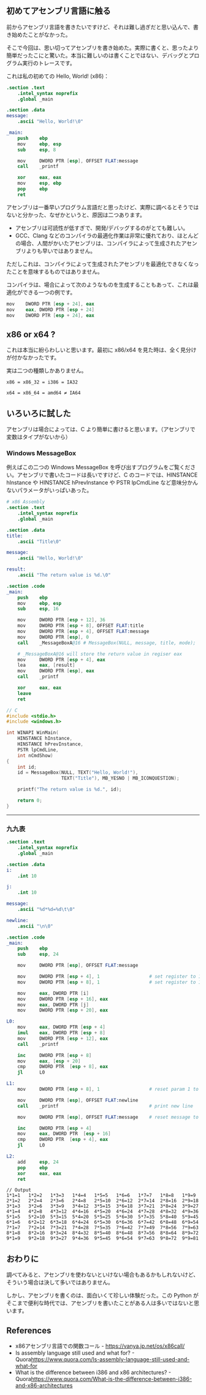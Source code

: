 ## 初めてアセンブリ言語に触る

前からアセンブリ言語を書きたいですけど、それは難し過ぎだと思い込んで、書き始めたことがなかった。

そこで今回は、思い切ってアセンブリを書き始めた。実際に書くと、思ったより簡単だったこにと驚いた。本当に難しいのは書くことではない、デバッグとプログラム実行のトレースです。

これは私の初めての Hello, World! (x86)：

```s
.section .text
    .intel_syntax noprefix
    .global _main

.section .data
message:
    .ascii "Hello, World!\0"

_main:
    push    ebp
    mov     ebp, esp
    sub     esp, 8

    mov     DWORD PTR [esp], OFFSET FLAT:message
    call    _printf

    xor     eax, eax
    mov     esp, ebp
    pop     ebp
    ret

```

アセンブリは一番早いプログラム言語だと思ったけど、実際に調べるとそうではないと分かった、なぜかというと、原因は二つあります。

- アセンブリは可読性が低すぎで、開発/デバッグするのがとても難しい。
- GCC、Clang などのコンパイラの最適化作業は非常に優れており、ほとんどの場合、人間がかいたアセンブリは、コンパイラによって生成されたアセンブリよりも早いではありません。

ただしこれは、コンパイラによって生成されたアセンブリを最適化できなくなったことを意味するものではありません。

コンパイラは、場合によって次のようなものを生成することもあって、これは最適化ができる一つの例です。

```s
mov    DWORD PTR [esp + 24], eax
mov    eax, DWORD PTR [esp + 24]
mov    DWORD PTR [esp + 24], eax
```

## x86 or x64 ?

これは本当に紛らわしいと思います。最初に x86/x64 を見た時は、全く見分けが付かなかったです。

実は二つの種類しかありません。

```
x86 = x86_32 = i386 = IA32
```

```
x64 = x86_64 = amd64 ≠ IA64
```

## いろいろに試した

アセンブリは場合によっては、C より簡単に書けると思います。（アセンブリで変数はタイプがないから）

### Windows MessageBox

例えばこの二つの Windows MessageBox を呼び出すプログラムをご覧ください。アセンブリで書いたコードは長いですけど、C のコードでは、HINSTANCE hInstance や HINSTANCE hPrevInstance や PSTR lpCmdLine など意味分かんないパラメータがいっぱいあった。

```s
# x86 Assembly
.section .text
    .intel_syntax noprefix
    .global _main

.section .data
title:
    .ascii "Title\0"

message:
    .ascii "Hello, World!\0"

result:
    .ascii "The return value is %d.\0"

.section .code
_main:
    push    ebp
    mov	    ebp, esp
    sub	    esp, 16

    mov     DWORD PTR [esp + 12], 36
    mov     DWORD PTR [esp + 8], OFFSET FLAT:title
    mov     DWORD PTR [esp + 4], OFFSET FLAT:message
    mov     DWORD PTR [esp], 0
    call    _MessageBoxA@16 # MessageBox(NULL, message, title, mode);

    # _MessageBoxA@16 will store the return value in regiser eax
    mov     DWORD PTR [esp + 4], eax
    lea     eax, [result]
    mov     DWORD PTR [esp], eax
    call    _printf

    xor     eax, eax
    leave
    ret

```

```c
// C
#include <stdio.h>
#include <windows.h>

int WINAPI WinMain(
    HINSTANCE hInstance,
    HINSTANCE hPrevInstance,
    PSTR lpCmdLine,
    int nCmdShow)
{
    int id;
    id = MessageBox(NULL, TEXT("Hello, World!"),
                    TEXT("Title"), MB_YESNO | MB_ICONQUESTION);

    printf("The return value is %d.", id);

    return 0;
}
```

---

### 九九表

```s
.section .text
    .intel_syntax noprefix
    .global _main

.section .data
i:
    .int 10

j:
    .int 10

message:
    .ascii "%d*%d=%d\t\0"

newline:
    .ascii "\n\0"

.section .code
_main:
    push    ebp
    sub     esp, 24

    mov     DWORD PTR [esp], OFFSET FLAT:message

    mov     DWORD PTR [esp + 4], 1                  # set register to 1
    mov     DWORD PTR [esp + 8], 1                  # set register to 1

    mov     eax, DWORD PTR [i]
    mov     DWORD PTR [esp + 16], eax
    mov     eax, DWORD PTR [j]
    mov     DWORD PTR [esp + 20], eax

L0:
    mov     eax, DWORD PTR [esp + 4]
    imul    eax, DWORD PTR [esp + 8]
    mov     DWORD PTR [esp + 12], eax
    call    _printf

    inc     DWORD PTR [esp + 8]
    mov     eax, [esp + 20]
    cmp     DWORD PTR  [esp + 8], eax
    jl      L0

L1:
    mov     DWORD PTR [esp + 8], 1                  # reset param 1 to 1

    mov     DWORD PTR [esp], OFFSET FLAT:newline
    call    _printf                                 # print new line

    mov     DWORD PTR [esp], OFFSET FLAT:message    # reset message to esp

    inc     DWORD PTR [esp + 4]
    mov     eax, DWORD PTR  [esp + 16]
    cmp     DWORD PTR  [esp + 4], eax
    jl      L0

L2:
    add     esp, 24
    pop     ebp
    xor     eax, eax
    ret

```

```
// Output
1*1=1   1*2=2   1*3=3   1*4=4   1*5=5   1*6=6   1*7=7   1*8=8   1*9=9
2*1=2   2*2=4   2*3=6   2*4=8   2*5=10  2*6=12  2*7=14  2*8=16  2*9=18
3*1=3   3*2=6   3*3=9   3*4=12  3*5=15  3*6=18  3*7=21  3*8=24  3*9=27
4*1=4   4*2=8   4*3=12  4*4=16  4*5=20  4*6=24  4*7=28  4*8=32  4*9=36
5*1=5   5*2=10  5*3=15  5*4=20  5*5=25  5*6=30  5*7=35  5*8=40  5*9=45
6*1=6   6*2=12  6*3=18  6*4=24  6*5=30  6*6=36  6*7=42  6*8=48  6*9=54
7*1=7   7*2=14  7*3=21  7*4=28  7*5=35  7*6=42  7*7=49  7*8=56  7*9=63
8*1=8   8*2=16  8*3=24  8*4=32  8*5=40  8*6=48  8*7=56  8*8=64  8*9=72
9*1=9   9*2=18  9*3=27  9*4=36  9*5=45  9*6=54  9*7=63  9*8=72  9*9=81
```

## おわりに

調べてみると、アセンブリを使わないといけない場合もあるかもしれないけど、そういう場合は決して多いではありません。

しかし、アセンブリを書くのは、面白いくて珍しい体験だった。この Python がそこまで便利な時代では、アセンブリを書いたことがある人は多いではないと思います。

## References

<ul class="public-article-references">
    <li>x86アセンブリ言語での関数コール - <a href="https://vanya.jp.net/os/x86call/" target="_blank">https://vanya.jp.net/os/x86call/</a></li>
    <li>Is assembly language still used and what for? - Quora<a href="https://www.quora.com/Is-assembly-language-still-used-and-what-for"
     target="_blank">https://www.quora.com/Is-assembly-language-still-used-and-what-for</a></li>
    <li>What is the difference between i386 and x86 architectures? - Quora<a href="https://www.quora.com/What-is-the-difference-between-i386-and-x86-architectures"
     target="_blank">https://www.quora.com/What-is-the-difference-between-i386-and-x86-architectures</a></li>
</ul>